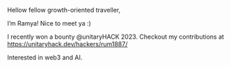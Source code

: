 Hellow fellow growth-oriented traveller, 

I’m Ramya! Nice to meet ya :)
  
I recently won a bounty @unitaryHACK 2023. Checkout my contributions at https://unitaryhack.dev/hackers/rum1887/

Interested in web3 and AI. 




